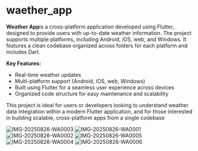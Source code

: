 # waether_app

**Weather App**is a cross-platform application developed using Flutter, designed to provide users with up-to-date weather information. The project supports multiple platforms, including Android, iOS, web, and Windows. It features a clean codebase organized across folders for each platform and includes Dart.

**Key Features:**
- Real-time weather updates
- Multi-platform support (Android, iOS, web, Windows)
- Built using Flutter for a seamless user experience across devices
- Organized code structure for easy maintenance and scalability

This project is ideal for users or developers looking to understand weather data integration within a modern Flutter application, and for those interested in building scalable, cross-platform apps from a single codebase

![IMG-20250826-WA0003](https://github.com/user-attachments/assets/0032dca0-6b12-4ccb-b7f8-da2ba7efac5e)
![IMG-20250826-WA0001](https://github.com/user-attachments/assets/d16abe3a-2217-419a-ad0e-5c3488a0afa8)
![IMG-20250826-WA0002](https://github.com/user-attachments/assets/172bb4cb-6285-4ef4-be97-882d564cdbe1)
![IMG-20250826-WA0005](https://github.com/user-attachments/assets/69f8103c-3f99-4594-9385-6933b30fd509)
![IMG-20250826-WA0004](https://github.com/user-attachments/assets/43ad0770-d832-4370-9ed6-e626c80f92b9)
![IMG-20250826-WA0006](https://github.com/user-attachments/assets/4b1e2668-adbf-4cda-8366-3b397eaffde8)
